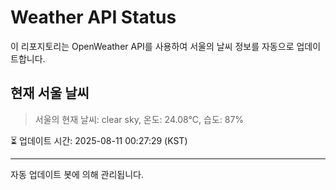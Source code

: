 
# Weather API Status

이 리포지토리는 OpenWeather API를 사용하여 서울의 날씨 정보를 자동으로 업데이트합니다.

## 현재 서울 날씨
> 서울의 현재 날씨: clear sky, 온도: 24.08°C, 습도: 87%

⏳ 업데이트 시간: 2025-08-11 00:27:29 (KST)

---
자동 업데이트 봇에 의해 관리됩니다.
